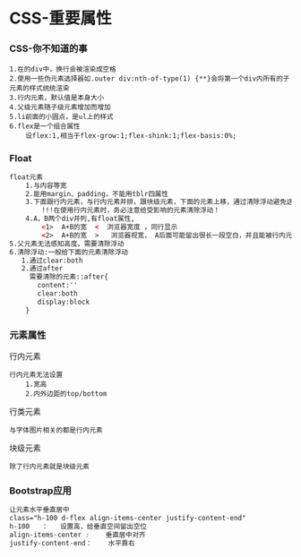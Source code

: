 # CSS-重要属性

### CSS-你不知道的事

```
1.在的div中，换行会被渲染成空格
2.使用一些伪元素选择器如.outer div:nth-of-type(1) {**}会将第一个div内所有的子元素的样式统统渲染
3.行内元素，默认值是本身大小
4.父级元素随子级元素增加而增加
5.li前面的小圆点，是ul上的样式
6.flex是一个组合属性
	设flex:1,相当于flex-grow:1;flex-shink:1;flex-basis:0%;
```

### Float

```html
float元素
    1.与内容等宽
    2.能用margin、padding，不能用tblr四属性
    3.下面跟行内元素，与行内元素并排，跟块级元素，下面的元素上移，通过清除浮动避免这一现象
        !!!在使用行内元素时，务必注意给受影响的元素清除浮动！
    4.A，B两个div并列,有float属性,
        <1>  A+B的宽  <  浏览器宽度 ，同行显示
        <2>  A+B的宽  >	浏览器视宽， A后面可能留出很长一段空白，并且能被行内元素填充
5.父元素无法感知高度，需要清除浮动
6.清除浮动:一般给下面的元素清除浮动
   1.通过clear:both
   2.通过after
     需要清除的元素::after{
       content:''
       clear:both
       display:block
    }
```

### 元素属性

行内元素

```
行内元素无法设置
	1.宽高
	2.内外边距的top/bottom
```

行类元素

````
与字体图片相关的都是行内元素
````

块级元素

```
除了行内元素就是块级元素
```

### Bootstrap应用

```css
让元素水平垂直居中
class="h-100 d-flex align-items-center justify-content-end"
h-100	：	设置高，给垂直空间留出空位
align-items-center :	垂直居中对齐
justify-content-end：	水平靠右
```









